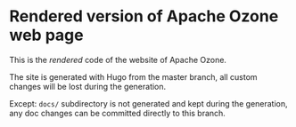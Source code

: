 <!--
 Licensed under the Apache License, Version 2.0 (the "License");
 you may not use this file except in compliance with the License.
 You may obtain a copy of the License at

   http://www.apache.org/licenses/LICENSE-2.0

 Unless required by applicable law or agreed to in writing, software
 distributed under the License is distributed on an "AS IS" BASIS,
 WITHOUT WARRANTIES OR CONDITIONS OF ANY KIND, either express or implied.
 See the License for the specific language governing permissions and
 limitations under the License. See accompanying LICENSE file.
-->

# Rendered version of Apache Ozone web page

This is the *rendered* code of the website of Apache Ozone.

The site is generated with Hugo from the master branch, all custom changes will be lost during the generation.

Except: `docs/` subdirectory is not generated and kept during the generation, any doc changes can be committed directly to this branch.
